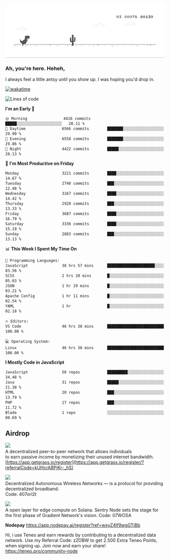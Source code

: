 
<div align="center">
    <img align="center" src="dino.gif">
</div>

### Ah, you're here. Heheh, 
I always feel a little antsy until you show up. I was hoping you'd drop in.

[![wakatime](https://wakatime.com/badge/user/8ad4afa2-1a56-40d1-a949-4663473915b6.svg)](https://wakatime.com/@mrepol742)

<!--START_SECTION:mrepol742-->
![Lines of code](https://img.shields.io/badge/From%20Hello%20World%20I%27ve%20Written-19.1%20million%20lines%20of%20code-blue)

**I'm an Early 🐤** 

```text
🌞 Morning                4416 commits        █████░░░░░░░░░░░░░░░░░░░░   20.11 % 
🌆 Daytime                6566 commits        ███████░░░░░░░░░░░░░░░░░░   29.90 % 
🌃 Evening                6558 commits        ███████░░░░░░░░░░░░░░░░░░   29.86 % 
🌙 Night                  4422 commits        █████░░░░░░░░░░░░░░░░░░░░   20.13 % 
```
📅 **I'm Most Productive on Friday** 

```text
Monday                   3221 commits        ████░░░░░░░░░░░░░░░░░░░░░   14.67 % 
Tuesday                  2740 commits        ███░░░░░░░░░░░░░░░░░░░░░░   12.48 % 
Wednesday                3167 commits        ████░░░░░░░░░░░░░░░░░░░░░   14.42 % 
Thursday                 2928 commits        ███░░░░░░░░░░░░░░░░░░░░░░   13.33 % 
Friday                   3687 commits        ████░░░░░░░░░░░░░░░░░░░░░   16.79 % 
Saturday                 3336 commits        ████░░░░░░░░░░░░░░░░░░░░░   15.19 % 
Sunday                   2883 commits        ███░░░░░░░░░░░░░░░░░░░░░░   13.13 % 
```


📊 **This Week I Spent My Time On** 

```text
💬 Programming Languages: 
JavaScript               38 hrs 57 mins      █████████████████████░░░░   83.56 % 
SCSS                     2 hrs 20 mins       █░░░░░░░░░░░░░░░░░░░░░░░░   05.03 % 
JSON                     1 hr 29 mins        █░░░░░░░░░░░░░░░░░░░░░░░░   03.21 % 
Apache Config            1 hr 11 mins        █░░░░░░░░░░░░░░░░░░░░░░░░   02.54 % 
YAML                     1 hr                █░░░░░░░░░░░░░░░░░░░░░░░░   02.18 % 

🔥 Editors: 
VS Code                  46 hrs 38 mins      █████████████████████████   100.00 % 

💻 Operating System: 
Linux                    46 hrs 38 mins      █████████████████████████   100.00 % 
```

**I Mostly Code in JavaScript** 

```text
JavaScript               50 repos            █████████░░░░░░░░░░░░░░░░   34.48 % 
Java                     31 repos            █████░░░░░░░░░░░░░░░░░░░░   21.38 % 
HTML                     20 repos            ███░░░░░░░░░░░░░░░░░░░░░░   13.79 % 
PHP                      17 repos            ███░░░░░░░░░░░░░░░░░░░░░░   11.72 % 
Blade                    1 repo              ░░░░░░░░░░░░░░░░░░░░░░░░░   00.69 % 
```




<!--END_SECTION:mrepol742-->

## Airdrop
<img src="https://app.getgrass.io/_next/image?url=%2Fimages%2Flogos%2Fgrass-logo-dark.png&w=1920&q=75"><br>
A decentralized peer-to-peer network that allows individuals<br> to earn passive income by monetizing their unused internet bandwidth.<br>
[https://app.getgrass.io/register](https://app.getgrass.io/register/?referralCode=kUHcrABPjKr-_hS) 

<img src="https://pbs.twimg.com/profile_images/1811363474284417025/3yGX3CjY_400x400.jpg" width="100"><br>
Decentralized Autonomous Wireless Networks — is a protocol for providing decentralized broadband.<br>
Code: 407ori2t

<img src="https://images.sftcdn.net/images/t_app-icon-m/p/e0c30b4e-875f-4731-aea4-09a15c885a0a/24435018/gradient-sentry-node-logo" width="100"><br>
A open layer for edge compute on Solana. Sentry Node sets the stage for the first phase of Gradient Network's vision.
Code: 07WOSA

**Nodepay**
https://app.nodepay.ai/register?ref=wsyZ4lf9wgGTjBb

Hi, i use Teneo and earn rewards by contributing to a decentralized data network. Use my Referral Code: zZOBW to get 2.500 Extra Teneo Points, when signing up. Join now and earn your share! https://teneo.pro/community-node

